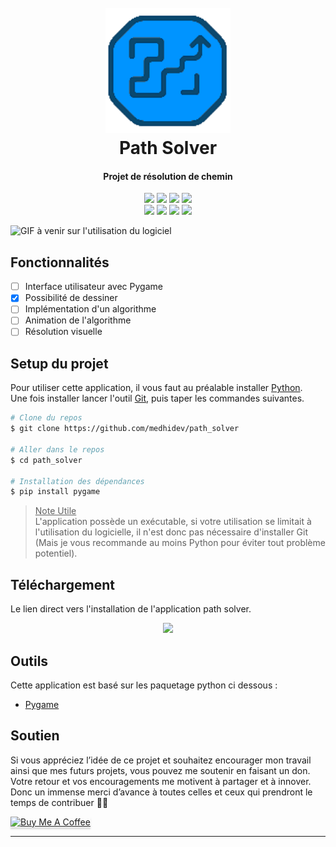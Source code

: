 
<h1 align="center">
  <br>
    <img src="images/logo.png" width="200">
  <br>
  Path Solver
  <br>
</h1>

<!-- Titre -->
<h4 align="center">Projet de résolution de chemin</h4>

<!-- Badges -->
<p align="center">
    <!-- Informations projet -->
    <img src="https://img.shields.io/badge/version-1.0-00994C">
    <img src="https://img.shields.io/badge/python-3.11.9-f5e042?logo=python">
    <img src="https://badgen.net/github/branches/medhidev/path_solver?color=FAA627">
    <img src="https://img.shields.io/github/license/medhidev/path_solver">
    <br>
    <!-- Statistiques projet -->
    <img src="https://img.shields.io/github/v/release/medhidev/path_solver">
    <img src="https://img.shields.io/github/stars/medhidev/path_solver">
    <img src="https://img.shields.io/github/watchers/medhidev/path_solver">
    <img src="https://img.shields.io/github/issues/medhidev/path_solver">
</p>

![GIF à venir sur l'utilisation du logiciel]()

## Fonctionnalités

- [ ] Interface utilisateur avec Pygame
- [x] Possibilité de dessiner
- [ ] Implémentation d'un algorithme
- [ ] Animation de l'algorithme
- [ ] Résolution visuelle

## Setup du projet

Pour utiliser cette application, il vous faut au préalable installer [Python](https://www.python.org/downloads/).<br>
Une fois installer lancer l'outil [Git](https://git-scm.com), puis taper les commandes suivantes.

```bash
# Clone du repos
$ git clone https://github.com/medhidev/path_solver

# Aller dans le repos
$ cd path_solver

# Installation des dépendances
$ pip install pygame

```

> <u>Note Utile</u> <br>
> L'application possède un exécutable, si votre utilisation se limitait à l'utilisation du logicielle, il n'est donc pas nécessaire d'installer Git (Mais je vous recommande au moins Python pour éviter tout problème potentiel).


## Téléchargement

Le lien direct vers l'installation de l'application path solver.
<p align="center">
    <a href="#"><img src="https://img.shields.io/badge/T%C3%A9l%C3%A9charger Path Solver-00994C?style=for-the-badge"></a>
</p>

## Outils

Cette application est basé sur les paquetage python ci dessous :
- [Pygame](https://www.pygame.org/)


## Soutien

Si vous appréciez l’idée de ce projet et souhaitez encourager mon travail ainsi que mes futurs projets, vous pouvez me soutenir en faisant un don. Votre retour et vos encouragements me motivent à partager et à innover.
Donc un immense merci d’avance à toutes celles et ceux qui prendront le temps de contribuer 🙏✨

<a href="http://coff.ee/medhidev" target="_blank"><img src="https://github.com/amitmerchant1990/electron-markdownify/raw/master/app/img/bmc-button.png" alt="Buy Me A Coffee" style="height: 41px !important;width: 174px !important;box-shadow: 0px 3px 2px 0px rgba(190, 190, 190, 0.5) !important;-webkit-box-shadow: 0px 3px 2px 0px rgba(190, 190, 190, 0.5) !important;" ></a>

---
